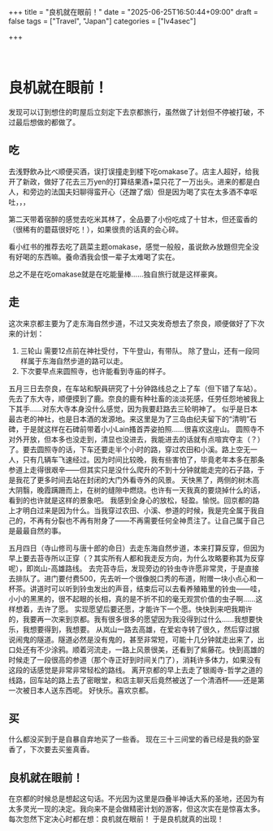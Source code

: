 +++
title = "良机就在眼前！"
date = "2025-06-25T16:50:44+09:00"
draft = false
tags = ["Travel", "Japan"]
categories = ["lv4asec"]

+++

<br>


# 良机就在眼前！

发现可以订到想住的町屋后立刻定下去京都旅行，虽然做了计划但不停被打破，不过最后想做的都做了。

## 吃

去浅野飲み比べ顺便买酒，误打误撞走到楼下吃omakase了。店主人超好，给我开了新政，做好了花去三万yen的打算结果酒+菜只花了一万出头。进来的都是白人，和旁边的法国夫妇聊得蛮开心（还蹭了烟）但是因为喝了实在太多酒不幸呕吐，，，

第二天带着宿醉的感觉去吃米其林了，全品要了小份吃成了十甘木，但还蛮香的（很稀有的蘑菇很好吃！），如果很贵的话真的会心碎。

看小红书的推荐去吃了蔬菜主题omakase，感觉一般般，虽说飲み放題但完全没有好喝的东西嘛。養命酒我会恨一辈子太难喝了实在。

总之不是在吃omakase就是在吃能量棒……独自旅行就是这样豪爽。

## 走

这次来京都主要为了走东海自然步道，不过又突发奇想去了奈良，顺便做好了下次来的计划：

1. 三轮山
   需要12点前在神社受付，下午登山，有带队。
   除了登山，还有一段同样属于东海自然步道的路可以走。
2. 下次要早点来圆照寺，也许能看到寺庙的样子。

五月三日去奈良，在车站和駅員研究了十分钟路线总之上了车（但下错了车站）。先去了东大寺，顺便摸到了鹿。奈良的鹿有种社畜的淡淡死感，任劳任怨地被我上下其手……对东大寺本身没什么感觉，因为我要赶路去三轮明神了。
似乎是日本最古老的神社，也是日本酒的发源地。来这里是为了三岛由纪夫留下的“清明”石碑，于是就这样在石碑前带着小小Lain搔首弄姿拍照……很喜欢这座山。
圆照寺不对外开放，但本多也没走到，清显也没进去，我能进去的话就有点喧宾夺主（？）了。要去圆照寺的话，下车还要走半个小时的路，穿过农田和小溪。路上空无一人，只有几辆车飞速经过。因为时间比较晚，我有些害怕了，毕竟老年本多在那条参道上走得很艰辛——但其实只是没什么爬升的不到十分钟就能走完的石子路，于是我花了更多时间去站在封闭的大门外看寺外的风景。
天快黑了，两侧的树木高大阴翳，晚霞蹒跚而上，在树的缝隙中燃烧。也许有一天我真的要烧掉什么的话，看到的也许就是这样的景象吧。
我感到全身心的放松，轻盈。愉悦。回京都的路上才明白过来是因为什么。当我穿过农田、小溪、参道的时候，我是完全属于我自己的，不再有分裂也不再有附身了——不再需要任何全神贯注了。让自己属于自己是最最自然的事。

五月四日（寺山修司与唐十郎的命日）去走东海自然步道，本来打算反穿，但因为早上要去苔寺所以正穿（？其实所有人都和我走反方向，为什么攻略要称其为反穿呢），即岚山-高雄路线。
去完苔寺后，发现旁边的铃虫寺许愿非常灵，于是直接去排队了。进门要付费500，先去听一个很像脱口秀的布道，附赠一块小点心和一杯茶。讲道时可以听到铃虫发出的声音，结束后可以去看养殖箱里的铃虫——哇，小小的黑黑的，很不起眼的长相，真的是不折不扣的毫无观赏价值的虫子啊……这样想着，去许了愿。
实现愿望后要还愿，才能许下一个愿。快快到来吧我期许的，我要再一次来到京都。我有很多很多的愿望因为我没得到过什么……我想要快乐，我想要得到，我想要。
从岚山一路去高雄，在爱宕寺转了很久，然后穿过据说闹鬼的隧道。隧道必然是没有鬼的，甚至非常短，可能十几分钟就走出来了，出口处还有不少涂鸦。顺着河流走，一路上风景很美，还看到了紫藤花。快到高雄的时候走了一段很高的参道（那个寺正好到时间关门了），消耗许多体力，如果没有这段的话感觉是非常非常轻松的路线。
离开京都的早上去走了银阁寺-哲学之道的线路，回车站的路上去了密眼堂，和店主聊天后竟然被送了一个清酒杯——还是第一次被日本人送东西呢。
好快乐。喜欢京都。

## 买

什么都没买到于是自暴自弃地买了一些香。
现在三十三间堂的香已经是我的卧室香了，下次要去买鉴真香。

## 良机就在眼前！

在京都的时候总是想起这句话。不光因为这里是四叠半神话大系的圣地，还因为有太多灵光一现的决定。我向来不是会做精密计划的游客，但这次实在是惊喜太多。每次忽然下定决心时都在想：良机就在眼前！
于是良机就真的出现！
